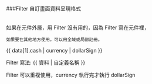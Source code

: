 ###Filter 自訂畫面資料呈現格式

<div id="app">
  <table class="table">
    <tbody>
      <tr is="row-component" v-for="(item, key) in data" :item="item" :key="key"></tr>
    </tbody>
  </table>
    如果在元件外層，用 Filter 沒有用的，因為 Filter 寫在元件裡，

    如果要在其他地方使用，可以用全域或局部註冊。

  {{ data[1].cash | currency | dollarSign }}
</div>

Filter 寫法: {{ 資料 | 自定義名稱 }}

Filter 可以重複使用，currency 執行完才執行 dollarSign

<script type="text/x-template" id="row-component">
  <tr>
    <td>{{ item.name }}</td>
    <td>{{ item.cash | currency }}</td>
    <td>{{ item.icash | currency | dollarSign }}</td>
  </tr>
</script>

<script>
// 全域註冊
Vue.filter('dollarSign', function(n){
          return `$ ${n}`
      });

Vue.filter('currency', function(n){
          return n.toFixed(2).replace(/./g, function(c, i, a) {
              return i && c !== "." && ((a.length - i) % 3 === 0) ? ',' + c : c;
          });
      })

var child = {
  props: ['item'],
  template: '#row-component',
  data: function() {
    return {
      data: {}
    }
  },
  filters: {
      // 會將 | 左邊的值傳到 n，return 結果到畫面上，以下 return 的是貨幣轉換
      currency: function(n){
          return n.toFixed(2).replace(/./g, function(c, i, a) {
              return i && c !== "." && ((a.length - i) % 3 === 0) ? ',' + c : c;
          });
      },
      // 傳入的 n，是 item.icash | currency 所執行完的參數
      dollarSign: function(n){
          // return $ 原本變數
          return `$ ${n}`
      },
  },
  mounted: function() {
    console.log('Component:', this)
  }
}

var app = new Vue({
  el: '#app',
  data: {
    data: [
      {
        name: '小明',
        cash: 100,
        icash: 500,
      },
      {
        name: '杰倫',
        cash: 10000,
        icash: 5000,
      },
      {
        name: '漂亮阿姨',
        cash: 500,
        icash: 500,
      },
      {
        name: '老媽',
        cash: 10000,
        icash: 100,
      },
    ]
  },
  components: {
    "row-component": child
  },
  mounted: function() {
    console.log('Vue init:', this)
  }
});
</script>